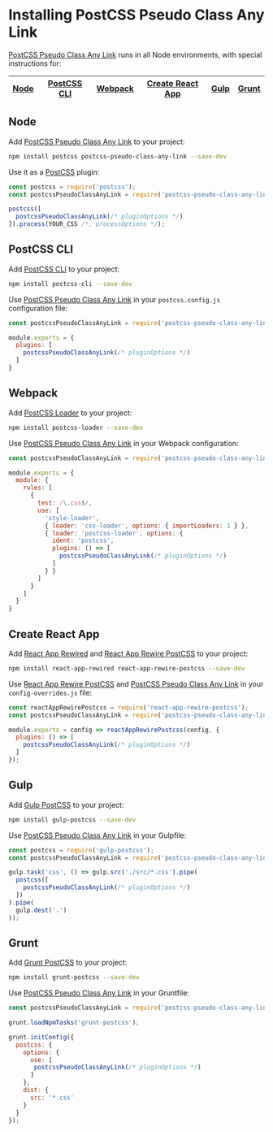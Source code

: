 # Installing PostCSS Pseudo Class Any Link

[PostCSS Pseudo Class Any Link] runs in all Node environments, with special instructions for:

| [Node](#node) | [PostCSS CLI](#postcss-cli) | [Webpack](#webpack) | [Create React App](#create-react-app) | [Gulp](#gulp) | [Grunt](#grunt) |
| --- | --- | --- | --- | --- | --- |

## Node

Add [PostCSS Pseudo Class Any Link] to your project:

```bash
npm install postcss postcss-pseudo-class-any-link --save-dev
```

Use it as a [PostCSS] plugin:

```js
const postcss = require('postcss');
const postcssPseudoClassAnyLink = require('postcss-pseudo-class-any-link');

postcss([
  postcssPseudoClassAnyLink(/* pluginOptions */)
]).process(YOUR_CSS /*, processOptions */);
```

## PostCSS CLI

Add [PostCSS CLI] to your project:

```bash
npm install postcss-cli --save-dev
```

Use [PostCSS Pseudo Class Any Link] in your `postcss.config.js` configuration file:

```js
const postcssPseudoClassAnyLink = require('postcss-pseudo-class-any-link');

module.exports = {
  plugins: [
    postcssPseudoClassAnyLink(/* pluginOptions */)
  ]
}
```

## Webpack

Add [PostCSS Loader] to your project:

```bash
npm install postcss-loader --save-dev
```

Use [PostCSS Pseudo Class Any Link] in your Webpack configuration:

```js
const postcssPseudoClassAnyLink = require('postcss-pseudo-class-any-link');

module.exports = {
  module: {
    rules: [
      {
        test: /\.css$/,
        use: [
          'style-loader',
          { loader: 'css-loader', options: { importLoaders: 1 } },
          { loader: 'postcss-loader', options: {
            ident: 'postcss',
            plugins: () => [
              postcssPseudoClassAnyLink(/* pluginOptions */)
            ]
          } }
        ]
      }
    ]
  }
}
```

## Create React App

Add [React App Rewired] and [React App Rewire PostCSS] to your project:

```bash
npm install react-app-rewired react-app-rewire-postcss --save-dev
```

Use [React App Rewire PostCSS] and [PostCSS Pseudo Class Any Link] in your
`config-overrides.js` file:

```js
const reactAppRewirePostcss = require('react-app-rewire-postcss');
const postcssPseudoClassAnyLink = require('postcss-pseudo-class-any-link');

module.exports = config => reactAppRewirePostcss(config, {
  plugins: () => [
    postcssPseudoClassAnyLink(/* pluginOptions */)
  ]
});
```

## Gulp

Add [Gulp PostCSS] to your project:

```bash
npm install gulp-postcss --save-dev
```

Use [PostCSS Pseudo Class Any Link] in your Gulpfile:

```js
const postcss = require('gulp-postcss');
const postcssPseudoClassAnyLink = require('postcss-pseudo-class-any-link');

gulp.task('css', () => gulp.src('./src/*.css').pipe(
  postcss([
    postcssPseudoClassAnyLink(/* pluginOptions */)
  ])
).pipe(
  gulp.dest('.')
));
```

## Grunt

Add [Grunt PostCSS] to your project:

```bash
npm install grunt-postcss --save-dev
```

Use [PostCSS Pseudo Class Any Link] in your Gruntfile:

```js
const postcssPseudoClassAnyLink = require('postcss-pseudo-class-any-link');

grunt.loadNpmTasks('grunt-postcss');

grunt.initConfig({
  postcss: {
    options: {
      use: [
       postcssPseudoClassAnyLink(/* pluginOptions */)
      ]
    },
    dist: {
      src: '*.css'
    }
  }
});
```

[Gulp PostCSS]: https://github.com/postcss/gulp-postcss
[Grunt PostCSS]: https://github.com/nDmitry/grunt-postcss
[PostCSS]: https://github.com/postcss/postcss
[PostCSS CLI]: https://github.com/postcss/postcss-cli
[PostCSS Loader]: https://github.com/postcss/postcss-loader
[PostCSS Pseudo Class Any Link]: https://github.com/csstools/postcss-plugins/tree/main/plugins/postcss-pseudo-class-any-link
[React App Rewire PostCSS]: https://github.com/csstools/react-app-rewire-postcss
[React App Rewired]: https://github.com/timarney/react-app-rewired
